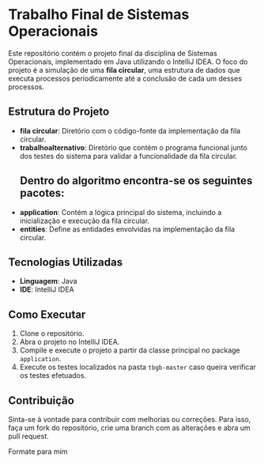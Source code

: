 <body>

<h1>Trabalho Final de Sistemas Operacionais</h1>

<p>Este repositório contém o projeto final da disciplina de Sistemas Operacionais, implementado em Java utilizando o IntelliJ IDEA. O foco do projeto é a simulação de uma <strong>fila circular</strong>, uma estrutura de dados que executa processos períodicamente até a conclusão de cada um desses processos.</p>

<h2>Estrutura do Projeto</h2>
<ul>
    <li><strong>fila circular</strong>: Diretório com o código-fonte da implementação da fila circular.</li>
    <li><strong>trabalhoalternativo</strong>: Diretório que contém o programa funcional junto dos testes do sistema para validar a funcionalidade da fila circular.</li>
    <h2>Dentro do algoritmo encontra-se os seguintes pacotes: </h2>
    <li><strong>application</strong>: Contém a lógica principal do sistema, incluindo a inicialização e execução da fila circular.</li>
    <li><strong>entities</strong>: Define as entidades envolvidas na implementação da fila circular.</li>
</ul>

<h2>Tecnologias Utilizadas</h2>
<ul>
    <li><strong>Linguagem</strong>: Java</li>
    <li><strong>IDE</strong>: IntelliJ IDEA</li>
</ul>

<h2>Como Executar</h2>
<ol>
    <li>Clone o repositório.</li>
    <li>Abra o projeto no IntelliJ IDEA.</li>
    <li>Compile e execute o projeto a partir da classe principal no package <code>application</code>.</li>
    <li>Execute os testes localizados na pasta <code>tbgb-master</code> caso queira verificar os testes efetuados.</li>
</ol>

<h2>Contribuição</h2>
<p>Sinta-se à vontade para contribuir com melhorias ou correções. Para isso, faça um fork do repositório, crie uma branch com as alterações e abra um pull request.</p>

</body>
</html>


Formate para mim
